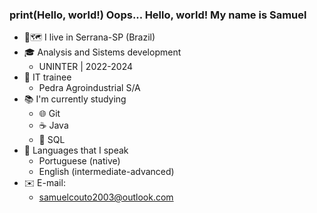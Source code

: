### print(Hello, world!) Oops... Hello, world! My name is Samuel 

- 📍🗺️ I live in Serrana-SP (Brazil)
- 🎓 Analysis and Sistems development
    * UNINTER | 2022-2024
- 💼 IT trainee
    * Pedra Agroindustrial S/A
- 📚 I'm currently studying
    * 🌐 Git
    * ☕ Java
    * 📁 SQL
- 💬 Languages that I speak
    * Portuguese (native)
    * English (intermediate-advanced)
- ✉️ E-mail:
    * samuelcouto2003@outlook.com
